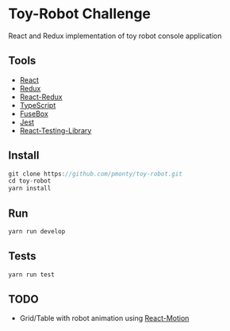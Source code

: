 # Toy-Robot Challenge

React and Redux implementation of toy robot console application

## Tools

- [React](https://reactjs.org/)
- [Redux](https://redux.js.org)
- [React-Redux](https://react-redux.js.org/)
- [TypeScript](https://www.typescriptlang.org/)
- [FuseBox](https://fuse-box.org/)
- [Jest](https://jestjs.io)
- [React-Testing-Library](https://testing-library.com/)

## Install

```javascript
git clone https://github.com/pmonty/toy-robot.git
cd toy-robot
yarn install
```

## Run

```javascript
yarn run develop
```

## Tests

```javascript
yarn run test
```

## TODO

- Grid/Table with robot animation using [React-Motion](https://github.com/chenglou/react-motion)
